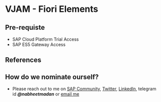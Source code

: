# VJAM - Fiori Elements
## Pre-requiste
- SAP Cloud Platform Trial Access
- SAP ES5 Gateway Access




## References

## How do we nominate ourself?
- Please reach out to me on [SAP Community](), [Twitter](https://twitter.com/nabheet), [LinkedIn](https://www.linkedin.com/in/nabheet-madan-80594821/), telegram id ***@nabheetmadan*** or [email me](nabheet.jobs@gmail.com)
